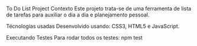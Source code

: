 To Do List Project 
Contexto
Este projeto trata-se de uma ferramenta de lista de tarefas para auxiliar o dia a dia e planejamento pessoal.

Técnologias usadas
Desenvolvido usando: CSS3, HTML5 e JavaScript.

Executando Testes
Para rodar todos os testes:
npm test
